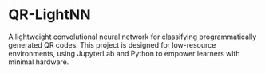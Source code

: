 # QR-LightNN
A lightweight convolutional neural network for classifying programmatically generated QR codes. This project is designed for low-resource environments, using JupyterLab and Python to empower learners with minimal hardware.
